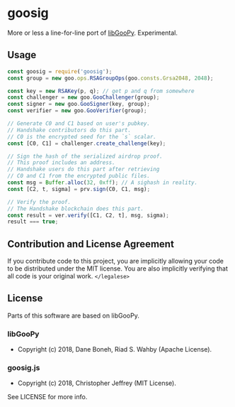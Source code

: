 # goosig

More or less a line-for-line port of [libGooPy][libgoopy]. Experimental.

## Usage

``` js
const goosig = require('goosig');
const group = new goo.ops.RSAGroupOps(goo.consts.Grsa2048, 2048);

const key = new RSAKey(p, q); // get p and q from somewhere
const challenger = new goo.GooChallenger(group);
const signer = new goo.GooSigner(key, group);
const verifier = new goo.GooVerifier(group);

// Generate C0 and C1 based on user's pubkey.
// Handshake contributors do this part.
// C0 is the encrypted seed for the `s` scalar.
const [C0, C1] = challenger.create_challenge(key);

// Sign the hash of the serialized airdrop proof.
// This proof includes an address.
// Handshake users do this part after retrieving
// C0 and C1 from the encrypted public files.
const msg = Buffer.alloc(32, 0xff); // A sighash in reality.
const [C2, t, sigma] = prv.sign(C0, C1, msg);

// Verify the proof.
// The Handshake blockchain does this part.
const result = ver.verify([C1, C2, t], msg, sigma);
result === true;
```

## Contribution and License Agreement

If you contribute code to this project, you are implicitly allowing your code
to be distributed under the MIT license. You are also implicitly verifying that
all code is your original work. `</legalese>`

## License

Parts of this software are based on libGooPy.

### libGooPy

- Copyright (c) 2018, Dane Boneh, Riad S. Wahby (Apache License).

### goosig.js

- Copyright (c) 2018, Christopher Jeffrey (MIT License).

See LICENSE for more info.

[libgoopy]: https://github.com/kwantam/GooSig

